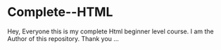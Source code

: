 # Complete--HTML
Hey, Everyone this is my complete Html beginner level course. I am the Author of this repository. Thank you ...
